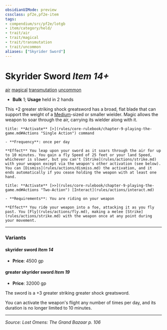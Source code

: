 ```yaml
---
obsidianUIMode: preview
cssclass: pf2e,pf2e-item
tags:
- compendium/src/pf2e/lotgb
- item/category/held/
- trait/air
- trait/magical
- trait/transmutation
- trait/uncommon
aliases: ["Skyrider Sword"]
---
```

# Skyrider Sword *Item 14+*  
[air](air.md "Air Energy & Element Trait")  [magical](magical.md "Magical Item Trait")  [transmutation](transmutation.md "Transmutation School Trait")  [uncommon](uncommon.md "Uncommon Rarity Trait")  

- **Bulk** 1; **Usage** held in 2 hands

This +2 greater striking shock greatsword has a broad, flat blade that can support the weight of a [Medium](medium-b1.md "Medium Size Trait")-sized or smaller wielder. Magic allows the weapon to soar through the air, carrying its wielder along with it.

```ad-embed-ability
title: **Activate** [>](rules/core-rulebook/chapter-9-playing-the-game.md#Actions "Single Action") command

- **Frequency**: once per day

**Effect** You leap upon your sword as it soars through the air for up to 10 minutes. You gain a fly Speed of 25 feet or your land Speed, whichever is slower, but you can't [Strike](rules/actions/strike.md) with your weapon except via the weapon's other activation (see below). You can [Dismiss](rules/actions/dismiss.md) the activation, and it ends automatically if you cease holding the weapon with at least one hand.
```

```ad-embed-ability
title: **Activate** [>>](rules/core-rulebook/chapter-9-playing-the-game.md#Actions "Two-Action") [Interact](rules/actions/interact.md)

- **Requirements**: You are riding on your weapon

**Effect** You ride your weapon into a foe, attacking it as you fly past. You [Fly](rules/actions/fly.md), making a melee [Strike](rules/actions/strike.md) with the weapon once at any point during your movement.
```

---

### Variants

#### skyrider sword *Item 14*

- **Price**: 4500 gp

#### greater skyrider sword *Item 19*

- **Price**: 32000 gp

The sword is a +3 greater striking greater shock greatsword.

You can activate the weapon's flight any number of times per day, and its duration is no longer limited to 10 minutes.

---
*Source: Lost Omens: The Grand Bazaar p. 106*